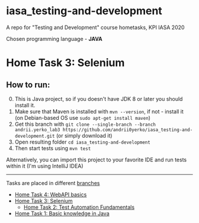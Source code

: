# iasa_testing-and-development
A repo for "Testing and Development" course hometasks, KPI IASA 2020

Chosen programming language - **JAVA**

# Home Task 3: Selenium
## How to run:
0. This is Java project, so if you doesn't have JDK 8 or later you should install it.
1. Make sure that Maven is installed with
   ```mvn --version```, if not - install it (on Debian-based OS use `sudo apt-get install maven`)
2. Get this branch with `git clone --single-branch --branch andrii.yerko_lab3 https://github.com/andrii0yerko/iasa_testing-and-development.git`
   (or simply download it)
3. Open resulting folder `cd iasa_testing-and-development`
4. Then start tests using `mvn test`

Alternatively, you can import this project to your favorite IDE and run tests within it (I'm using IntelliJ IDEA)
   
---
Tasks are placed in different [branches](https://github.com/andrii0yerko/iasa_testing-and-development/branches)
* [Home Task 4: WebAPI basics](https://github.com/andrii0yerko/iasa_testing-and-development/tree/andrii.yerko_lab4)
* [Home Task 3: Selenium](https://github.com/andrii0yerko/iasa_testing-and-development/tree/andrii.yerko_lab3)
   * [Home Task 2: Test Automation Fundamentals](https://github.com/andrii0yerko/iasa_testing-and-development/tree/andrii.yerko_lab2)
* [Home Task 1: Basic knowledge in Java](https://github.com/andrii0yerko/iasa_testing-and-development/tree/andrii.yerko_lab1)
